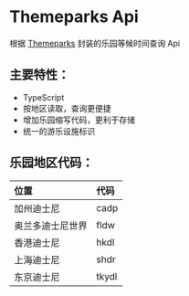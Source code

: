 # Themeparks Api

根据 [Themeparks](https://github.com/cubehouse/themeparks) 封装的乐园等候时间查询 Api

## 主要特性：
- TypeScript
- 按地区读取，查询更便捷
- 增加乐园缩写代码，更利于存储
- 统一的游乐设施标识

## 乐园地区代码：
| 位置               | 代码                    |
| :---------------------- | :------------------------------- |
| 加州迪士尼                   | cadp |
| 奥兰多迪士尼世界              | fldw |
| 香港迪士尼                   | hkdl |
| 上海迪士尼                   | shdr |
| 东京迪士尼                   | tkydl |